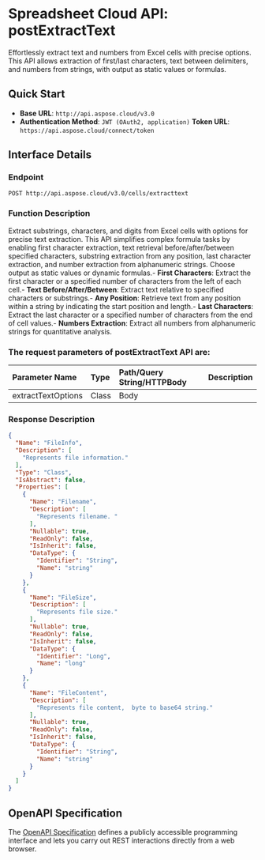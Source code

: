 
# **Spreadsheet Cloud API: postExtractText**

Effortlessly extract text and numbers from Excel cells with precise options. This API allows extraction of first/last characters, text between delimiters, and numbers from strings, with output as static values or formulas. 


## **Quick Start**

- **Base URL**: `http://api.aspose.cloud/v3.0`
- **Authentication Method**: `JWT (OAuth2, application)`  **Token URL**: `https://api.aspose.cloud/connect/token`
## **Interface Details**

### **Endpoint** 

```
POST http://api.aspose.cloud/v3.0/cells/extracttext
```
### **Function Description**
Extract substrings, characters, and digits from Excel cells with options for precise text extraction. This API simplifies complex formula tasks by enabling first character extraction, text retrieval before/after/between specified characters, substring extraction from any position, last character extraction, and number extraction from alphanumeric strings. Choose output as static values or dynamic formulas.- **First Characters**: Extract the first character or a specified number of characters from the left of each cell.- **Text Before/After/Between**: Extract text relative to specified characters or substrings.- **Any Position**: Retrieve text from any position within a string by indicating the start position and length.- **Last Characters**: Extract the last character or a specified number of characters from the end of cell values.- **Numbers Extraction**: Extract all numbers from alphanumeric strings for quantitative analysis.

### The request parameters of **postExtractText** API are: 

| Parameter Name | Type | Path/Query String/HTTPBody | Description | 
| :- | :- | :- |:- | 
|extractTextOptions|Class|Body||

### **Response Description**
```json
{
  "Name": "FileInfo",
  "Description": [
    "Represents file information."
  ],
  "Type": "Class",
  "IsAbstract": false,
  "Properties": [
    {
      "Name": "Filename",
      "Description": [
        "Represents filename. "
      ],
      "Nullable": true,
      "ReadOnly": false,
      "IsInherit": false,
      "DataType": {
        "Identifier": "String",
        "Name": "string"
      }
    },
    {
      "Name": "FileSize",
      "Description": [
        "Represents file size."
      ],
      "Nullable": true,
      "ReadOnly": false,
      "IsInherit": false,
      "DataType": {
        "Identifier": "Long",
        "Name": "long"
      }
    },
    {
      "Name": "FileContent",
      "Description": [
        "Represents file content,  byte to base64 string."
      ],
      "Nullable": true,
      "ReadOnly": false,
      "IsInherit": false,
      "DataType": {
        "Identifier": "String",
        "Name": "string"
      }
    }
  ]
}
```


## OpenAPI Specification

The [OpenAPI Specification](https://reference.aspose.cloud/cells/#/TextProcessingController/PostExtractText) defines a publicly accessible programming interface and lets you carry out REST interactions directly from a web browser.
